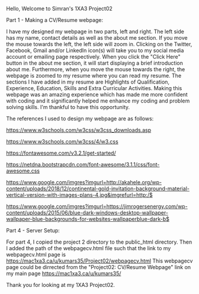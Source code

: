 Hello, Welcome to Simran's 1XA3 Project02

Part 1 - Making a CV/Resume webpage:

I have my designed my webpage in two parts, left and right. The left side has my name, contact details as well as the about me section. If you move the mouse towards the left,
the left side will zoom in. Clicking on the Twitter, Facebook, Gmail and/or LinkedIn icon(s) will take you to my social media account or emailing page respectively.
When you click the "Click Here" button in the about me section, it will start displaying a brief introduction about me. Furthermore, when you move
the mouse towards the right, the webpage is zoomed to my resume where you can read my resume. The sections I have added in my resume are Highlights of Qualification,
Experience, Education, Skills and Extra Curricular Activities. Making this webpage was an amazing experience which has made me more confident with coding and it
significantly helped me enhance my coding and problem solving skills. I'm thankful to have this opportunity.

The references I used to design my webpage are as follows:

https://www.w3schools.com/w3css/w3css_downloads.asp

https://www.w3schools.com/w3css/4/w3.css

https://fontawesome.com/v3.2.1/get-started/

https://netdna.bootstrapcdn.com/font-awesome/3.1.1/css/font-awesome.css

https://www.google.com/imgres?imgurl=http://akahele.org/wp-content/uploads/2018/12/continental-gold-invitation-background-material-vertical-version-with-images-plans-4.jpg&imgrefurl=http:/$

https://www.google.com/imgres?imgurl=https://jimrogersenergy.com/wp-content/uploads/2015/06/blue-dark-windows-desktop-wallpaper-wallpaper-blue-backgrounds-for-websites-wallpaperblue-dark-b$

Part 4 - Server Setup:

For part 4, I copied the project 2 directory to the public_html directory.
Then I added the path of the webpagecv.html file such that the 
link to my webpagecv.html page is 
https://mac1xa3.ca/u/kumars35/Project02/webpagecv.html 
This webpagecv page could be dirrected from the "Project02: CV/Resume Webpage" 
link on my main page https://mac1xa3.ca/u/kumars35/

Thank you for looking at my 1XA3 Project02.

